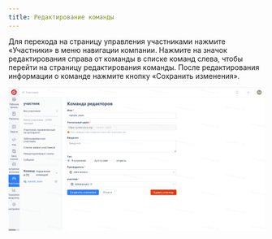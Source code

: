 ```yaml
---
title: Редактирование команды
---
```


Для перехода на страницу управления участниками нажмите «Участники» в меню навигации компании. Нажмите на значок редактирования справа от команды в списке команд слева, чтобы перейти на страницу редактирования команды. После редактирования информации о команде нажмите кнопку «Сохранить изменения».

![Описание изображения](assets/image416.png)